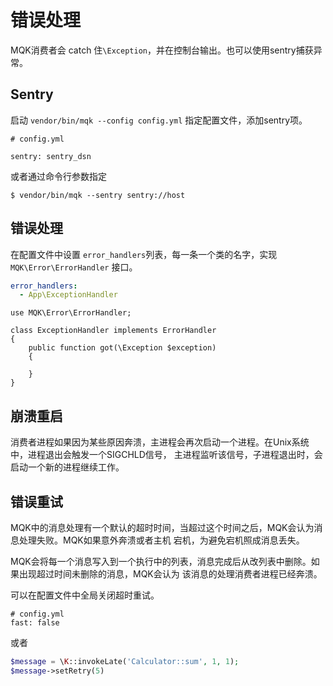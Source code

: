 错误处理
========

MQK消费者会 catch 住`\Exception`，并在控制台输出。也可以使用sentry捕获异常。

Sentry
-------

启动 `vendor/bin/mqk --config config.yml` 指定配置文件，添加sentry项。

```
# config.yml

sentry: sentry_dsn
```

或者通过命令行参数指定
```shell
$ vendor/bin/mqk --sentry sentry://host
```


错误处理
-------

在配置文件中设置 `error_handlers`列表，每一条一个类的名字，实现 `MQK\Error\ErrorHandler` 接口。

```yaml
error_handlers:
  - App\ExceptionHandler
```

```
use MQK\Error\ErrorHandler;

class ExceptionHandler implements ErrorHandler
{
    public function got(\Exception $exception)
    {
        
    }
}
```

崩溃重启
-------

消费者进程如果因为某些原因奔溃，主进程会再次启动一个进程。在Unix系统中，进程退出会触发一个SIGCHLD信号，
主进程监听该信号，子进程退出时，会启动一个新的进程继续工作。

错误重试
--------

MQK中的消息处理有一个默认的超时时间，当超过这个时间之后，MQK会认为消息处理失败。MQK如果意外奔溃或者主机
宕机，为避免宕机照成消息丢失。

MQK会将每一个消息写入到一个执行中的列表，消息完成后从改列表中删除。如果出现超过时间未删除的消息，MQK会认为
该消息的处理消费者进程已经奔溃。

可以在配置文件中全局关闭超时重试。

```
# config.yml
fast: false
```

或者

```php
$message = \K::invokeLate('Calculator::sum', 1, 1);
$message->setRetry(5)
```